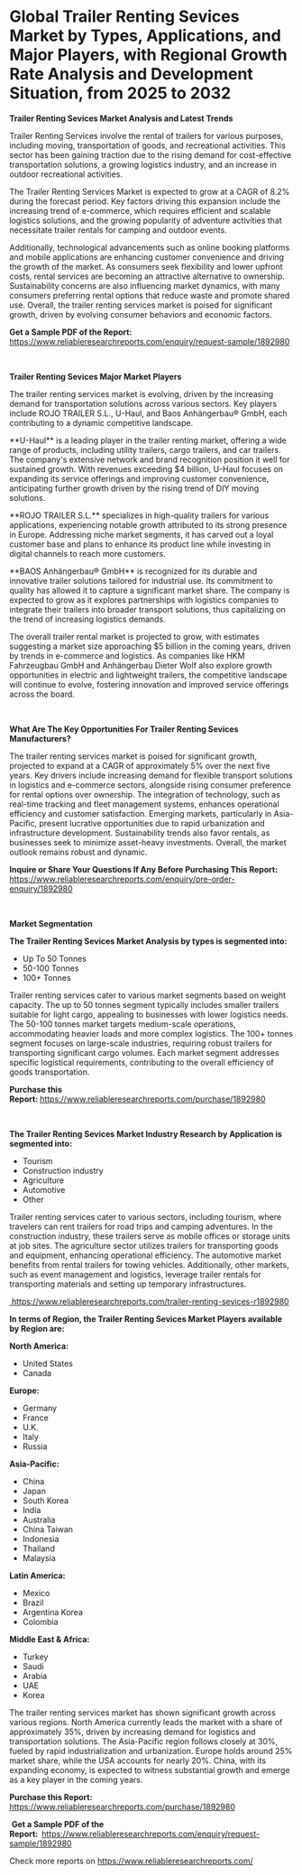 <p><h1>Global Trailer Renting Sevices Market by Types, Applications, and Major Players, with Regional Growth Rate Analysis and Development Situation, from 2025 to 2032</h1></p><p><strong>Trailer Renting Sevices Market Analysis and Latest Trends</strong></p>
<p><p>Trailer Renting Services involve the rental of trailers for various purposes, including moving, transportation of goods, and recreational activities. This sector has been gaining traction due to the rising demand for cost-effective transportation solutions, a growing logistics industry, and an increase in outdoor recreational activities. </p><p>The Trailer Renting Services Market is expected to grow at a CAGR of 8.2% during the forecast period. Key factors driving this expansion include the increasing trend of e-commerce, which requires efficient and scalable logistics solutions, and the growing popularity of adventure activities that necessitate trailer rentals for camping and outdoor events. </p><p>Additionally, technological advancements such as online booking platforms and mobile applications are enhancing customer convenience and driving the growth of the market. As consumers seek flexibility and lower upfront costs, rental services are becoming an attractive alternative to ownership. Sustainability concerns are also influencing market dynamics, with many consumers preferring rental options that reduce waste and promote shared use. Overall, the trailer renting services market is poised for significant growth, driven by evolving consumer behaviors and economic factors.</p></p>
<p><strong>Get a Sample PDF of the Report:&nbsp;</strong> <a href="https://www.reliableresearchreports.com/enquiry/request-sample/1892980?utm_campaign=2954&utm_medium=2&utm_source=Github&utm_content=ia&utm_term=11032025&utm_id=trailer-renting-sevices">https://www.reliableresearchreports.com/enquiry/request-sample/1892980</a></p>
<p>&nbsp;</p>
<p><strong>Trailer Renting Sevices Major Market Players</strong></p>
<p><p>The trailer renting services market is evolving, driven by the increasing demand for transportation solutions across various sectors. Key players include ROJO TRAILER S.L., U-Haul, and Baos Anhängerbau® GmbH, each contributing to a dynamic competitive landscape.</p><p>**U-Haul** is a leading player in the trailer renting market, offering a wide range of products, including utility trailers, cargo trailers, and car trailers. The company's extensive network and brand recognition position it well for sustained growth. With revenues exceeding $4 billion, U-Haul focuses on expanding its service offerings and improving customer convenience, anticipating further growth driven by the rising trend of DIY moving solutions.</p><p>**ROJO TRAILER S.L.** specializes in high-quality trailers for various applications, experiencing notable growth attributed to its strong presence in Europe. Addressing niche market segments, it has carved out a loyal customer base and plans to enhance its product line while investing in digital channels to reach more customers.</p><p>**BAOS Anhängerbau® GmbH** is recognized for its durable and innovative trailer solutions tailored for industrial use. Its commitment to quality has allowed it to capture a significant market share. The company is expected to grow as it explores partnerships with logistics companies to integrate their trailers into broader transport solutions, thus capitalizing on the trend of increasing logistics demands.</p><p>The overall trailer rental market is projected to grow, with estimates suggesting a market size approaching $5 billion in the coming years, driven by trends in e-commerce and logistics. As companies like HKM Fahrzeugbau GmbH and Anhängerbau Dieter Wolf also explore growth opportunities in electric and lightweight trailers, the competitive landscape will continue to evolve, fostering innovation and improved service offerings across the board.</p></p>
<p>&nbsp;</p>
<p><strong>What Are The Key Opportunities For Trailer Renting Sevices Manufacturers?</strong></p>
<p><p>The trailer renting services market is poised for significant growth, projected to expand at a CAGR of approximately 5% over the next five years. Key drivers include increasing demand for flexible transport solutions in logistics and e-commerce sectors, alongside rising consumer preference for rental options over ownership. The integration of technology, such as real-time tracking and fleet management systems, enhances operational efficiency and customer satisfaction. Emerging markets, particularly in Asia-Pacific, present lucrative opportunities due to rapid urbanization and infrastructure development. Sustainability trends also favor rentals, as businesses seek to minimize asset-heavy investments. Overall, the market outlook remains robust and dynamic.</p></p>
<p><strong>Inquire or Share Your Questions If Any Before Purchasing This Report:</strong> <a href="https://www.reliableresearchreports.com/enquiry/pre-order-enquiry/1892980?utm_campaign=2954&utm_medium=2&utm_source=Github&utm_content=ia&utm_term=11032025&utm_id=trailer-renting-sevices">https://www.reliableresearchreports.com/enquiry/pre-order-enquiry/1892980</a></p>
<p>&nbsp;</p>
<p><strong>Market Segmentation</strong></p>
<p><strong>The Trailer Renting Sevices Market Analysis by types is segmented into:</strong></p>
<p><ul><li>Up To 50 Tonnes</li><li>50-100 Tonnes</li><li>100+ Tonnes</li></ul></p>
<p><p>Trailer renting services cater to various market segments based on weight capacity. The up to 50 tonnes segment typically includes smaller trailers suitable for light cargo, appealing to businesses with lower logistics needs. The 50-100 tonnes market targets medium-scale operations, accommodating heavier loads and more complex logistics. The 100+ tonnes segment focuses on large-scale industries, requiring robust trailers for transporting significant cargo volumes. Each market segment addresses specific logistical requirements, contributing to the overall efficiency of goods transportation.</p></p>
<p><strong>Purchase this Report:&nbsp;</strong><a href="https://www.reliableresearchreports.com/purchase/1892980?utm_campaign=2954&utm_medium=2&utm_source=Github&utm_content=ia&utm_term=11032025&utm_id=trailer-renting-sevices">https://www.reliableresearchreports.com/purchase/1892980</a></p>
<p>&nbsp;</p>
<p><strong>The Trailer Renting Sevices Market Industry Research by Application is segmented into:</strong></p>
<p><ul><li>Tourism</li><li>Construction industry</li><li>Agriculture</li><li>Automotive</li><li>Other</li></ul></p>
<p><p>Trailer renting services cater to various sectors, including tourism, where travelers can rent trailers for road trips and camping adventures. In the construction industry, these trailers serve as mobile offices or storage units at job sites. The agriculture sector utilizes trailers for transporting goods and equipment, enhancing operational efficiency. The automotive market benefits from rental trailers for towing vehicles. Additionally, other markets, such as event management and logistics, leverage trailer rentals for transporting materials and setting up temporary infrastructures.</p></p>
<p><a href="https://www.reliableresearchreports.com/trailer-renting-sevices-r1892980?utm_campaign=2954&utm_medium=2&utm_source=Github&utm_content=ia&utm_term=11032025&utm_id=trailer-renting-sevices">&nbsp;https://www.reliableresearchreports.com/trailer-renting-sevices-r1892980</a></p>
<p><strong>In terms of Region, the Trailer Renting Sevices Market Players available by Region are:</strong></p>
<p>
    <p> <strong> North America: </strong>
        <ul>
            <li>United States</li>
            <li>Canada</li>
        </ul>
        </p> 
    <p> <strong> Europe: </strong>
        <ul>
            <li>Germany</li>
            <li>France</li>
            <li>U.K.</li>
            <li>Italy</li>
            <li>Russia</li>
        </ul>
        </p> 
    <p> <strong> Asia-Pacific: </strong>
        <ul>
            <li>China</li>
            <li>Japan</li>
            <li>South Korea</li>
            <li>India</li>
            <li>Australia</li>
            <li>China Taiwan</li>
            <li>Indonesia</li>
            <li>Thailand</li>
            <li>Malaysia</li>
        </ul>
        </p> 
    <p> <strong> Latin America: </strong>
        <ul>
            <li>Mexico</li>
            <li>Brazil</li>
            <li>Argentina Korea</li>
            <li>Colombia</li>
        </ul>
        </p> 
    <p> <strong> Middle East & Africa: </strong>
        <ul>
            <li>Turkey</li>
            <li>Saudi</li>
            <li>Arabia</li>
            <li>UAE</li>
            <li>Korea</li>
        </ul>
    </p>
    </p>
<p><p>The trailer renting services market has shown significant growth across various regions. North America currently leads the market with a share of approximately 35%, driven by increasing demand for logistics and transportation solutions. The Asia-Pacific region follows closely at 30%, fueled by rapid industrialization and urbanization. Europe holds around 25% market share, while the USA accounts for nearly 20%. China, with its expanding economy, is expected to witness substantial growth and emerge as a key player in the coming years.</p></p>
<p><strong>Purchase this Report: </strong><a href="https://www.reliableresearchreports.com/purchase/1892980?utm_campaign=2954&utm_medium=2&utm_source=Github&utm_content=ia&utm_term=11032025&utm_id=trailer-renting-sevices">https://www.reliableresearchreports.com/purchase/1892980</a></p>
<p>&nbsp;<strong>Get a Sample PDF of the Report:&nbsp;&nbsp;</strong><a href="https://www.reliableresearchreports.com/enquiry/request-sample/1892980?utm_campaign=2954&utm_medium=2&utm_source=Github&utm_content=ia&utm_term=11032025&utm_id=trailer-renting-sevices">https://www.reliableresearchreports.com/enquiry/request-sample/1892980</a></p>
<p><strong></strong></p>
<p>Check more reports on <a href="https://www.reliableresearchreports.com/?utm_campaign=2954&utm_medium=2&utm_source=Github&utm_content=ia&utm_term=11032025&utm_id=trailer-renting-sevices">https://www.reliableresearchreports.com/</a></p>